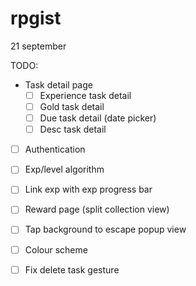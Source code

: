 # rpgist

21 september

TODO:

- Task detail page
  - [ ] Experience task detail
  - [ ] Gold task detail 
  - [ ] Due task detail (date picker)
  - [ ] Desc task detail
  
- [ ] Authentication

- [ ] Exp/level algorithm

- [ ] Link exp with exp progress bar

- [ ] Reward page (split collection view)

- [ ] Tap background to escape popup view

- [ ] Colour scheme

- [ ] Fix delete task gesture


